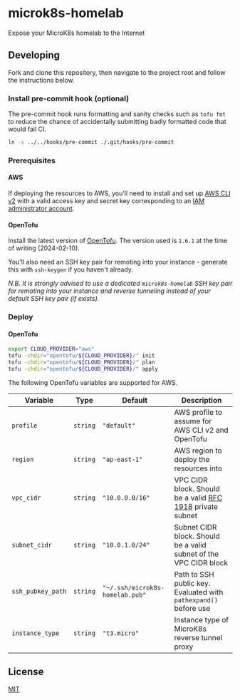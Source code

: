 # microk8s-homelab

Expose your MicroK8s homelab to the Internet

## Developing

Fork and clone this repository, then navigate to the project root and follow the instructions below.

### Install pre-commit hook \(optional\)

The pre-commit hook runs formatting and sanity checks such as `tofu fmt` to reduce the chance of accidentally submitting badly formatted code that would fail CI.

```bash
ln -s ../../hooks/pre-commit ./.git/hooks/pre-commit
```

### Prerequisites

#### AWS

If deploying the resources to AWS, you'll need to install and set up [AWS CLI v2](https://docs.aws.amazon.com/cli/latest/userguide/getting-started-install.html) with a valid access key and secret key corresponding to an [IAM administrator account](https://docs.aws.amazon.com/streams/latest/dev/setting-up.html).

#### OpenTofu

Install the latest version of [OpenTofu](https://opentofu.org/docs/intro/install/standalone/). The version used is `1.6.1` at the time of writing \(2024-02-10\).

You'll also need an SSH key pair for remoting into your instance - generate this with `ssh-keygen` if you haven't already.

_N.B. It is strongly advised to use a dedicated `microk8s-homelab` SSH key pair for remoting into your instance and reverse tunneling instead of your default SSH key pair \(if exists\)._

### Deploy

#### OpenTofu

```bash
export CLOUD_PROVIDER="aws"
tofu -chdir="opentofu/${CLOUD_PROVIDER}/" init
tofu -chdir="opentofu/${CLOUD_PROVIDER}/" plan
tofu -chdir="opentofu/${CLOUD_PROVIDER}/" apply
```

The following OpenTofu variables are supported for AWS.

| Variable | Type | Default | Description |
| --- | --- | --- | --- |
| `profile` | `string` | `"default"` | AWS profile to assume for AWS CLI v2 and OpenTofu |
| `region` | `string` | `"ap-east-1"` | AWS region to deploy the resources into |
| `vpc_cidr` | `string` | `"10.0.0.0/16"` | VPC CIDR block. Should be a valid [RFC 1918](https://datatracker.ietf.org/doc/html/rfc1918) private subnet |
| `subnet_cidr` | `string` | `"10.0.1.0/24"` | Subnet CIDR block. Should be a valid subnet of the VPC CIDR block |
| `ssh_pubkey_path` | `string` | `"~/.ssh/microk8s-homelab.pub"` | Path to SSH public key. Evaluated with `pathexpand()` before use |
| `instance_type` | `string` | `"t3.micro"` | Instance type of MicroK8s reverse tunnel proxy |

## License

[MIT](./LICENSE)
